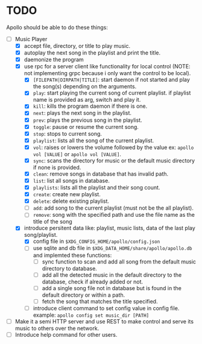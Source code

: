# TODO
Apollo should be able to do these things:
- [ ] Music Player
  - [x] accept file, directory, or title to play music.
  - [x] autoplay the next song in the playlist and print the title.
  - [x] daemonize the program
  - [x] use rpc for a server client like functionality for local control (NOTE: not implementing grpc because i only want the control to be local).
    - [x] `[FILEPATH|DIRPATH|TITLE]`: start daemon if not started and play the song(s) depending on the arguments.
    - [x] `play`: start playing the current song of current playlist. if playlist name is provided as arg, switch and play it.
    - [x] `kill`: kills the program daemon if there is one.
    - [x] `next`: plays the next song in the playlist.
    - [x] `prev`: plays the previous song in the playlist.
    - [x] `toggle`: pause or resume the current song.
    - [x] `stop`: stops to current song.
    - [x] `playlist`: lists all the song of the current playlist.
    - [x] `vol`: raises or lowers the volume followed by the value ex: `apollo vol [VALUE]` or `apollo vol [VALUE]`.
    - [x] `sync`: scans the directory for music or the default music directory if none is provided.
    - [x] `clean`: remove songs in database that has invalid path.
    - [x] `list`: list all songs in database.
    - [x] `playlists`: lists all the playlist and their song count.
    - [x] `create`: create new playlist.
    - [x] `delete`: delete existing playlist.
    - [ ] `add`: add song to the current playlist (must not be the all playlist).
    - [ ] `remove`: song with the specified path and use the file name as the title of the song
  - [x] introduce persitent data like: playlist, music lists, data of the last play song/playlist.
    - [x] config file in `$XDG_CONFIG_HOME/apollo/config.json`
    - [ ] use sqlite and db file in `$XDG_DATA_HOME/share/apollo/apollo.db` and implemted these functions:
      - [ ] sync function to scan and add all song from the default music directory to database.
      - [ ] add all the detected music in the default directory to the database, check if already added or not.
      - [ ] add a single song file not in database but is found in the default directory or within a path.
      - [ ] fetch the song that matches the title specified.
    - [ ] introduce client command to set config value in config file. example: `apollo config set music_dir [PATH]`
- [ ] Make it a semi HTTP server and use REST to make control and serve its music to others over the network.
- [ ] Introduce help command for other users.
